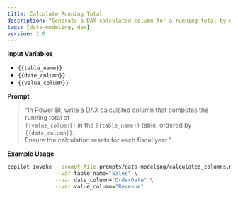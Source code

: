 ```yaml
---
title: Calculate Running Total
description: “Generate a DAX calculated column for a running total by date”
tags: [data‑modeling, dax]
version: 1.0
---
```


**Input Variables**  
- `{{table_name}}`  
- `{{date_column}}`  
- `{{value_column}}`

**Prompt**  
> “In Power BI, write a DAX calculated column that computes the running total of  
> `{{value_column}}` in the `{{table_name}}` table, ordered by `{{date_column}}`.  
> Ensure the calculation resets for each fiscal year.”

**Example Usage**  
```bash
copilot invoke --prompt-file prompts/data-modeling/calculated_columns.md \
               --var table_name="Sales" \
               --var date_column="OrderDate" \
               --var value_column="Revenue"
